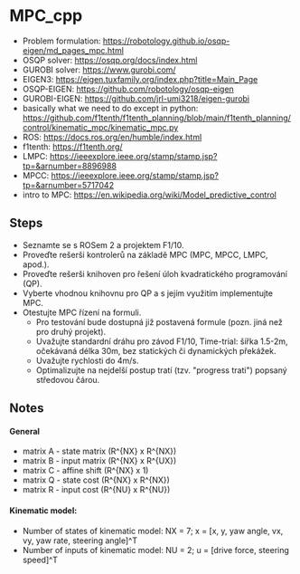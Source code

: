 # MPC_cpp

- Problem formulation: https://robotology.github.io/osqp-eigen/md_pages_mpc.html
- OSQP solver: https://osqp.org/docs/index.html
- GUROBI solver: https://www.gurobi.com/
- EIGEN3: https://eigen.tuxfamily.org/index.php?title=Main_Page
- OSQP-EIGEN: https://github.com/robotology/osqp-eigen
- GUROBI-EIGEN: https://github.com/jrl-umi3218/eigen-gurobi
- basically what we need to do except in
  python: https://github.com/f1tenth/f1tenth_planning/blob/main/f1tenth_planning/control/kinematic_mpc/kinematic_mpc.py
- ROS: https://docs.ros.org/en/humble/index.html
- f1tenth: https://f1tenth.org/
- LMPC: https://ieeexplore.ieee.org/stamp/stamp.jsp?tp=&arnumber=8896988
- MPCC: https://ieeexplore.ieee.org/stamp/stamp.jsp?tp=&arnumber=5717042
- intro to MPC: https://en.wikipedia.org/wiki/Model_predictive_control

## Steps

- Seznamte se s ROSem 2 a projektem F1/10.
- Proveďte rešerši kontrolerů na základě MPC (MPC, MPCC, LMPC, apod.).
- Proveďte rešerši knihoven pro řešení úloh kvadratického programování (QP).
- Vyberte vhodnou knihovnu pro QP a s jejím využitím implementujte MPC.
- Otestujte MPC řízení na formuli.
    * Pro testování bude dostupná již postavená formule (pozn. jiná než pro druhý projekt).
    * Uvažujte standardní dráhu pro závod F1/10, Time-trial: šířka 1.5-2m, očekávaná délka 30m, bez statických či dynamických překážek.
    * Uvažujte rychlosti do 4m/s.
    * Optimalizujte na nejdelší postup tratí (tzv. "progress trati") popsaný středovou čárou.

## Notes
#### General
- matrix A - state matrix (R^{NX} x R^{NX})
- matrix B - input matrix (R^{NX} x R^{UX})
- matrix C - affine shift (R^{NX} x 1)
- matrix Q - state cost (R^{NX} x R^{NX})
- matrix R - input cost (R^{NU} x R^{NU})
#### Kinematic model:
- Number of states of kinematic model: NX = 7;  x = [x, y, yaw angle, vx, vy, yaw rate, steering angle]^T
- Number of inputs of kinematic model: NU = 2;  u = [drive force, steering speed]^T
